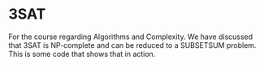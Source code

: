 # 3SAT
For the course regarding Algorithms and Complexity. We have discussed that 3SAT is NP-complete and can be reduced to a SUBSETSUM problem. This is some code that shows that in action.
